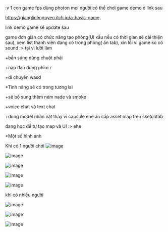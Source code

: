 :v 1 con game fps dùng photon mọi người có thể chơi game demo ở link sau

https://gianglinhnguyen.itch.io/a-basic-game

link demo game sẽ update sau

game đơn giản có chức năng tạo phòng(UI xấu nếu có thời gian sẽ cải thiện sau), xem list thành viên đang có trong phòng( ấn tab), xin lỗi vì game ko có sound :> tại vì lười làm

  +bắn súng dùng chuột phải

  +nạp đạn dùng phím r

  +di chuyển wasd

*Tính năng sẽ có trong tương lai

  +sẽ bổ sung thêm ném nade và smoke 

  +voice chat và text chat

  +dùng model nhân vật thay vì capsule ehe
ăn cắp asset map trên sketchfab

đang học để tự tạo map và UI :> ehe

*Một số hình ảnh

Khi có 1 người chơi
![image](https://github.com/user-attachments/assets/5e0761f3-a49a-4a63-9919-92aeb6d9f5a8)

![image](https://github.com/user-attachments/assets/747cf328-6595-4193-94f1-221441157ef4)

![image](https://github.com/user-attachments/assets/13e94969-1c6b-4808-af67-420026a3f900)

![image](https://github.com/user-attachments/assets/26f48f5e-4463-48e8-aa55-017a49e50bb0)

![image](https://github.com/user-attachments/assets/4f8c2851-5c6c-45cb-a3c6-3144c83ec911)

khi có nhiều người

![image](https://github.com/user-attachments/assets/0fd9184d-0e36-4ec4-9d49-2b74fb573517)

![image](https://github.com/user-attachments/assets/de293cd3-0886-45d1-9dae-457e3a087ac3)

![image](https://github.com/user-attachments/assets/74705632-6c2b-4b50-9395-81b08aafef19)




